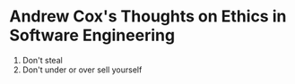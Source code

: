 # Andrew Cox's Thoughts on Ethics in Software Engineering
1. Don't steal
2. Don't under or over sell yourself